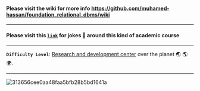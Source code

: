 #### Please visit the wiki for more info https://github.com/muhamed-hassan/foundation_relational_dbms/wiki

***

#### Please visit this [`link`](https://github.com/muhamed-hassan/foundation_relational_dbms/wiki/Jokes-section) for jokes 🤣 around this kind of academic course

***

**`Difficulty Level`**: [Research and development center](https://en.wikipedia.org/wiki/Research_and_development) over the planet 🌏 🌎 🌍.

***

![313656cee0aa48faa5bfb28b5bd1641a](https://github.com/user-attachments/assets/b5306dc3-2f63-4a6d-b3cc-59e58cfd9c16)
